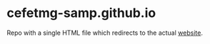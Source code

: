 # cefetmg-samp.github.io

Repo with a single HTML file which redirects to the actual [website](https://cefetmg-samp.github.io/website).
